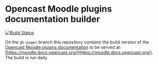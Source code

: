 # Opencast Moodle plugins documentation builder

[![Build Status](https://travis-ci.org/Opencast-Moodle/Opencast-Moodle.github.io.svg?branch=main)](https://travis-ci.org/Opencast-Moodle/Opencast-Moodle.github.io)

On the `gh-pages` branch this repository contains the build version of the [Opencast Moodle plugins documentation](https://github.com/Opencast-Moodle/documentation) to be served at: [https://moodle.docs.opencast.org/](https://moodle.docs.opencast.org/). The build is run daily.

